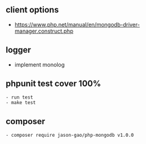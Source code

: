 
## client options
- https://www.php.net/manual/en/mongodb-driver-manager.construct.php


## logger
 - implement monolog
 	
## phpunit test cover 100%
 	- run test
	- make test
	
## composer
	- composer require jason-gao/php-mongodb v1.0.0 	

